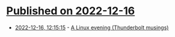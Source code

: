 # [Published on 2022-12-16](index.md)

* [2022-12-16, 12:15:15](https://lobste.rs/s/p7iaq6/linux_evening_thunderbolt_musings) - [A Linux evening (Thunderbolt musings)](https://fabiensanglard.net/a_linux_evening/index.html)
